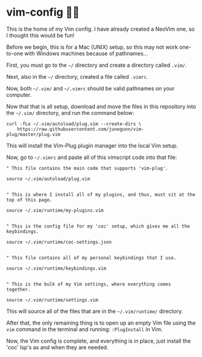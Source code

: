 # vim-config 😶‍🌫️
This is the home of my Vim config. I have already created a NeoVim one, so I thought this would be fun!

Before we begin, this is for a Mac (UNIX) setup, so this may not work one-to-one with Windows machines because of pathnames...

First, you must go to the `~/` directory and create a directory called `.vim/`.

Next, also in the `~/` directory, created a file called `.vimrc`.

Now, both `~/.vim/` and `~/.vimrc` should be valid pathnames on your computer.

Now that that is all setup, download and move the files in this repository into the `~/.vim/` directory, and run the command below:
```
curl -fLo ~/.vim/autoload/plug.vim --create-dirs \
    https://raw.githubusercontent.com/junegunn/vim-plug/master/plug.vim
```

This will install the Vim-Plug plugin manager into the local Vim setup.

Now, go to `~/.vimrc` and paste all of this vimscript code into that file:
```
" This file contains the main code that supports 'vim-plug'.

source ~/.vim/autoload/plug.vim


" This is where I install all of my plugins, and thus, must sit at the top of this page.

source ~/.vim/runtime/my-plugins.vim


" This is the config file for my 'coc' setup, which gives me all the keybindings.

source ~/.vim/runtime/coc-settings.json


" This file contains all of my personal keybindings that I use.

source ~/.vim/runtime/keybindings.vim


" This is the bulk of my Vim settings, where everything comes together.

source ~/.vim/runtime/settings.vim
```

This will source all of the files that are in the `~/.vim/runtime/` directory.

After that, the only remaining thing is to open up an empty Vim file using the `vim` command in the terminal and running: `:PlugInstall` in Vim.

Now, the Vim config is complete, and everything is in place, just install the 'coc' lsp's as and when they are needed.
